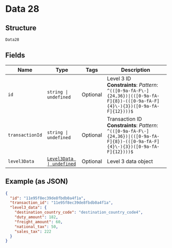 
# Data 28

## Structure

`Data28`

## Fields

| Name | Type | Tags | Description |
|  --- | --- | --- | --- |
| `id` | `string \| undefined` | Optional | Level 3 ID<br>**Constraints**: *Pattern*: `^(([0-9a-fA-F\-]{24,36})\|(([0-9a-fA-F]{8})-(([0-9a-fA-F]{4}\-){3})([0-9a-fA-F]{12})))$` |
| `transactionId` | `string \| undefined` | Optional | Transaction ID<br>**Constraints**: *Pattern*: `^(([0-9a-fA-F\-]{24,36})\|(([0-9a-fA-F]{8})-(([0-9a-fA-F]{4}\-){3})([0-9a-fA-F]{12})))$` |
| `level3Data` | [`Level3Data \| undefined`](../../doc/models/level-3-data.md) | Optional | Level 3 data object |

## Example (as JSON)

```json
{
  "id": "11e95f8ec39de8fbdb0a4f1a",
  "transaction_id": "11e95f8ec39de8fbdb0a4f1a",
  "level3_data": {
    "destination_country_code": "destination_country_code4",
    "duty_amount": 182,
    "freight_amount": 60,
    "national_tax": 50,
    "sales_tax": 222
  }
}
```

